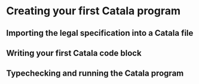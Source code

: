 # Creating your first Catala program

## Importing the legal specification into a Catala file

## Writing your first Catala code block

## Typechecking and running the Catala program
